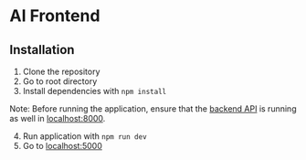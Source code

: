 # AI Frontend

## Installation
1. Clone the repository
2. Go to root directory
3. Install dependencies with `npm install` 

Note: Before running the application, ensure that the [backend API](https://github.com/rdp-jr/ai-rest-api) is running as well in [localhost:8000](http://localhost:8000). 


4. Run application with `npm run dev`
5. Go to [localhost:5000](http://localhost:5000)
